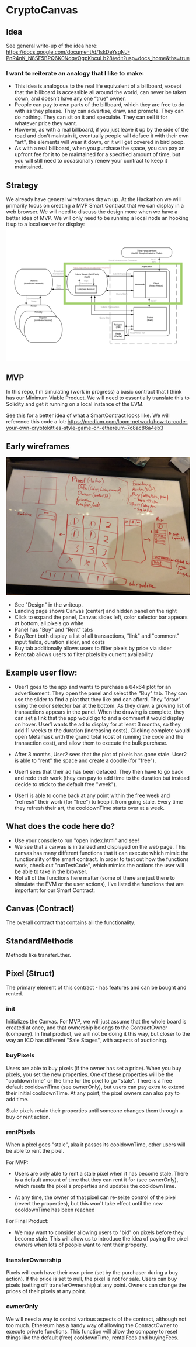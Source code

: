 # CryptoCanvas

## Idea
See general write-up of the idea here: https://docs.google.com/document/d/1skDeYsgNJ-PnR4nK_N8SF5BPQ6K0NdqvOgpKbcuLb28/edit?usp=docs_home&ths=true

### I want to reiterate an analogy that I like to make:
- This idea is analogous to the real life equivalent of a billboard, except that the billboard is accessible all around the world, can never be taken down, and doesn’t have any one “true” owner.
- People can pay to own parts of the billboard, which they are free to do with as they please. They can advertise, draw, and promote. They can do nothing. They can sit on it and speculate. They can sell it for whatever price they want.
- However, as with a real billboard, if you just leave it up by the side of the road and don't maintain it, eventually people will deface it with their own "art", the elements will wear it down, or it will get covered in bird poop.
- As with a real billboard, when you purchase the space, you can pay an upfront fee for it to be maintained for a specified amount of time, but you will still need to occasionally renew your contract to keep it maintained.

## Strategy
We already have general wireframes drawn up.
At the Hackathon we will primarily focus on creating a MVP Smart Contract that we can display in a web browser.
We will need to discuss the design more when we have a better idea of MVP.
We will only need to be running a local node an hooking it up to a local server for display:
![flow]

## MVP
In this repo, I'm simulating (work in progress) a basic contract that I think has our Minimum Viable Product.
We will need to essentially translate this to Solidity and get it running on a local instance of the EVM.

See this for a better idea of what a SmartContract looks like. We will reference this code a lot: https://medium.com/loom-network/how-to-code-your-own-cryptokitties-style-game-on-ethereum-7c8ac86a4eb3

## Early wireframes
![wireframe]

- See "Design" in the writeup.
- Landing page shows Canvas (center) and hidden panel on the right
- Click to expand the panel, Canvas slides left, color selector bar appears at bottom, all pixels go white
- Panel has "Buy" and "Rent" tabs
- Buy/Rent both display a list of all transactions, "link" and "comment" input fields, duration slider, and costs
- Buy tab additionally allows users to filter pixels by price via slider
- Rent tab allows users to filter pixels by current availability

## Example user flow:
- User1 goes to the app and wants to purchase a 64x64 plot for an advertisement. They open the panel and select the "Buy" tab. They can use the slider to find a plot that they like and can afford. They "draw" using the color selector bar at the bottom. As they draw, a growing list of transactions appears in the panel. When the drawing is complete, they can set a link that the app would go to and a comment it would display on hover. User1 wants the ad to display for at least 3 months, so they add 11 weeks to the duration (increasing costs). Clicking complete would open Metamask with the grand total (cost of running the code and the transaction cost), and allow them to execute the bulk purchase.

- After 3 months, User2 sees that the plot of pixels has gone stale. User2 is able to "rent" the space and create a doodle (for "free").

- User1 sees that their ad has been defaced. They then have to go back and redo their work (they can pay to add time to the duration but instead decide to stick to the default free "week").

- User1 is able to come back at any point within the free week and "refresh" their work (for "free") to keep it from going stale. Every time they refresh their art, the cooldownTime starts over at a week.

## What does the code here do?
- Use your console to run "open index.html" and see!
- We see that a canvas is initialized and displayed on the web page. This canvas has many different functions that it can execute which mimic the functionality of the smart contract. In order to test out how the functions work, check out "runTestCode", which mimics the actions the user will be able to take in the browser.
- Not all of the functions here matter (some of there are just there to simulate the EVM or the user actions), I've listed the functions that are important for our Smart Contract:

## Canvas (Contract)
The overall contract that contains all the functionality.

## StandardMethods
Methods like transferEther.

## Pixel (Struct)
The primary element of this contract - has features and can be bought and rented.

### init
Initializes the Canvas. For MVP, we will just assume that the whole board is created at once, and that ownership belongs to the ContractOwner (company). In final product, we will not be doing it this way, but closer to the way an ICO has different "Sale Stages", with aspects of auctioning.

### buyPixels
Users are able to buy pixels (if the owner has set a price). When you buy pixels, you set the new properties. One of these properties will be the "cooldownTime" or the time for the pixel to go "stale". There is a free default cooldownTime (see ownerOnly), but users can pay extra to extend their initial cooldownTime. At any point, the pixel owners can also pay to add time.

Stale pixels retain their properties until someone changes them through a buy or rent action.

### rentPixels
When a pixel goes "stale", aka it passes its cooldownTime, other users will be able to rent the pixel.

For MVP:
- Users are only able to rent a stale pixel when it has become stale. There is a default amount of time that they can rent it for (see ownerOnly), which resets the pixel's properties and updates the cooldownTime.

- At any time, the owner of that pixel can re-seize control of the pixel (revert the properties), but this won't take effect until the new cooldownTime has been reached

For Final Product:
- We may want to consider allowing users to "bid" on pixels before they become stale. This will allow us to introduce the idea of paying the pixel owners when lots of people want to rent their property.

### transferOwnership
Pixels will each have their own price (set by the purchaser during a buy action). If the price is set to null, the pixel is not for sale. Users can buy pixels (setting off transferOwnership) at any point. Owners can change the prices of their pixels at any point.

### ownerOnly
We will need a way to control various aspects of the contract, although not too much. Ethereum has a handy way of allowing the ContractOwner to execute private functions. This function will allow the company to reset things like the default (free) cooldownTime, rentalFees and buyingFees.


[wireframe]: ./wireframe.jpg
[flow]: ./flow.png
